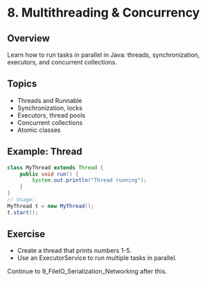 # 8. Multithreading & Concurrency

## Overview
Learn how to run tasks in parallel in Java: threads, synchronization, executors, and concurrent collections.

## Topics
- Threads and Runnable
- Synchronization, locks
- Executors, thread pools
- Concurrent collections
- Atomic classes

## Example: Thread
```java
class MyThread extends Thread {
    public void run() {
        System.out.println("Thread running");
    }
}
// Usage:
MyThread t = new MyThread();
t.start();
```

## Exercise
- Create a thread that prints numbers 1-5.
- Use an ExecutorService to run multiple tasks in parallel.

Continue to 9_FileIO_Serialization_Networking after this.
